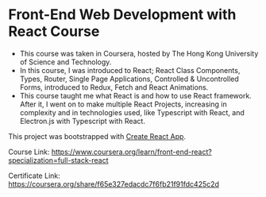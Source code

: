 # Front-End Web Development with React Course

- This course was taken in Coursera, hosted by The Hong Kong University of Science and Technology.
- In this course, I was introduced to React; React Class Components, Types, Router, Single Page Applications, Controlled & Uncontrolled Forms, introduced to Redux, Fetch and React Animations.
- This course taught me what React is and how to use React framework. After it, I went on to make multiple React Projects, increasing in complexity and in technologies used, like Typescript with React, and Electron.js with Typescript with React.



This project was bootstrapped with [Create React App](https://github.com/facebook/create-react-app).

Course Link: https://www.coursera.org/learn/front-end-react?specialization=full-stack-react

Certificate Link: https://coursera.org/share/f65e327edacdc7f6fb21f91fdc425c2d

